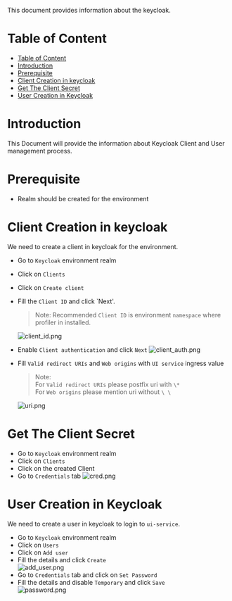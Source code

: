 This document provides information about the keycloak.

# Table of Content

<!-- TOC -->
* [Table of Content](#table-of-content)
* [Introduction](#introduction)
* [Prerequisite](#prerequisite)
* [Client Creation in keycloak](#client-creation-in-keycloak)
* [Get The Client Secret](#get-the-client-secret)
* [User Creation in Keycloak](#user-creation-in-keycloak)
<!-- TOC -->

# Introduction

This Document will provide the information about Keycloak Client and User management process.

# Prerequisite

* Realm should be created for the environment

# Client Creation in keycloak

We need to create a client in keycloak for the environment.

* Go to `Keycloak` environment realm
* Click on `Clients`
* Click on `Create client`
* Fill the `Client ID` and click `Next'.
  > Note: Recommended `Client ID` is environment `namespace` where profiler in installed.

  ![client_id.png](../images/keycloak/client_id.png)

* Enable `Client authentication` and click `Next`
  ![client_auth.png](../images/keycloak/client_auth.png)

* Fill `Valid redirect URIs` and `Web origins` with `UI service` ingress value
  > Note:  
  > For `Valid redirect URIs` please postfix uri with `\*`  
  > For `Web origins` please mention uri without `\ \`

    ![uri.png](../images/keycloak/uri.png)

# Get The Client Secret

* Go to `Keycloak` environment realm
* Click on `Clients`
* Click on the created Client
* Go to `Credentials` tab
  ![cred.png](../images/keycloak/cred.png)

# User Creation in Keycloak

We need to create a user in keycloak to login to `ui-service`.

* Go to `Keycloak` environment realm
* Click on `Users`
* Click on `Add user`
* Fill the details and click `Create`  
  ![add_user.png](../images/keycloak/add_user.png)
* Go to `Credentials` tab and click on `Set Password`
* Fill the details and disable `Temporary` and click `Save`  
  ![password.png](../images/keycloak/password.png)
